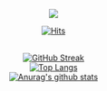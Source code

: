 <p align="center">
  <img src="https://capsule-render.vercel.app/api?type=waving&color=gradient&height=300&section=header&text=HANYEONG%20BAEK👶&fontSize=90">
  <div align="center">
</p>

<!--
**Hanyeong100/Hanyeong100** is a ✨ _special_ ✨ repository because its `README.md` (this file) appears on your GitHub profile.

Here are some ideas to get you started:

- 🔭 I’m currently working on ...
- 🌱 I’m currently learning ...
- 👯 I’m looking to collaborate on ...
- 🤔 I’m looking for help with ...
- 💬 Ask me about ...
- 📫 How to reach me: ...
- 😄 Pronouns: ...
- ⚡ Fun fact: ...
-->
[![Hits](https://hits.seeyoufarm.com/api/count/incr/badge.svg?url=https%3A%2F%2Fgithub.com%2FF-hiller&count_bg=%2379C83D&title_bg=%23555555&icon=&icon_color=%23E7E7E7&title=hits&edge_flat=false)](https://hits.seeyoufarm.com)  
<br>

[![GitHub Streak](https://streak-stats.demolab.com?user=Hanyeong100&hide_border=true)](https://git.io/streak-stats)
<br>
[![Top Langs](https://github-readme-stats.vercel.app/api/top-langs/?username=Hanyeong100&layout=compact&theme=Most%20Used%20Languages&langs_count=6)](https://github.com/anuraghazra/github-readme-stats)
<br>
[![Anurag's github stats](https://github-readme-stats.vercel.app/api?username=Hanyeong100)](https://github.com/anuraghazra/github-readme-stats)
</div>
